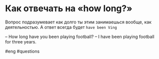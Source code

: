 # Как отвечать на «how long?»
Вопрос подразумевает как долго ты этим занимаешься вообще, как деятельностью. А ответ всегда будет `have been Ving`

– How long have you been playing football?
– I have been playing football for three years.


#eng 
#questions 